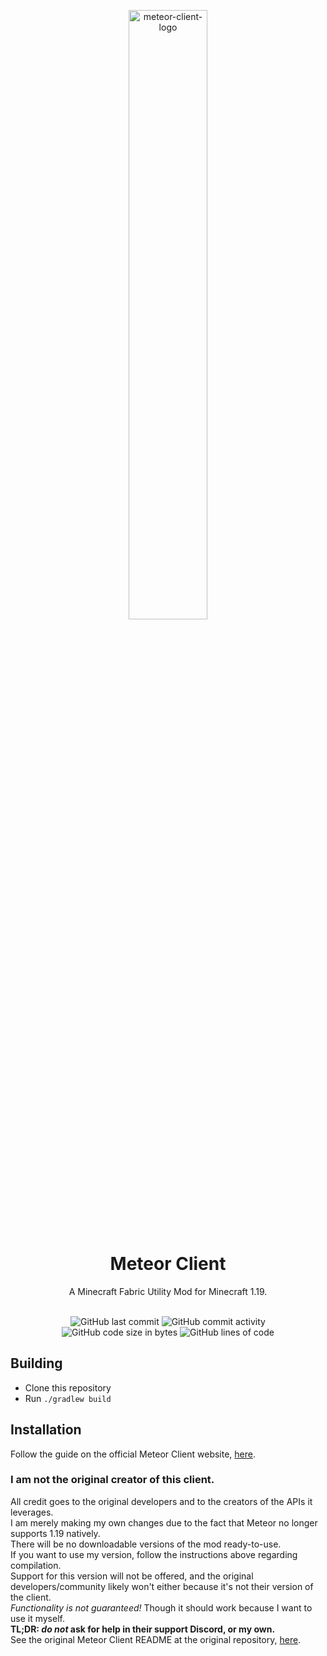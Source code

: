 
<p align="center">
<img src="https://meteorclient.com/icon.png" alt="meteor-client-logo" width="50%"/>
</p>

<h1 align="center">Meteor Client</h1>

<p align="center">A Minecraft Fabric Utility Mod for Minecraft 1.19.</p>

<div align="center">
    <br>
    <img src="https://img.shields.io/github/last-commit/GreemDev/meteor" alt="GitHub last commit"/>
    <img src="https://img.shields.io/github/commit-activity/w/GreemDev/meteor" alt="GitHub commit activity"/>
    <br>
    <img src="https://img.shields.io/github/languages/code-size/GreemDev/meteor" alt="GitHub code size in bytes"/>
    <img src="https://tokei.rs/b1/github/GreemDev/meteor" alt="GitHub lines of code"/>
</div>

## Building
- Clone this repository
- Run `./gradlew build`

## Installation
Follow the guide on the official Meteor Client website, [here](https://meteorclient.com/installation).

### I am not the original creator of this client.
All credit goes to the original developers and to the creators of the APIs it leverages.<br>
I am merely making my own changes due to the fact that Meteor no longer supports 1.19 natively.<br>
There will be no downloadable versions of the mod ready-to-use.<br>
If you want to use my version, follow the instructions above regarding compilation.<br> 
Support for this version will not be offered, and the original developers/community likely won't either because it's not their version of the client.<br>
*Functionality is not guaranteed!* Though it should work because I want to use it myself.<br>
**TL;DR: *do not* ask for help in their support Discord, or my own.**<br>
See the original Meteor Client README at the original repository, [here](https://github.com/MeteorDevelopment/meteor-client).
